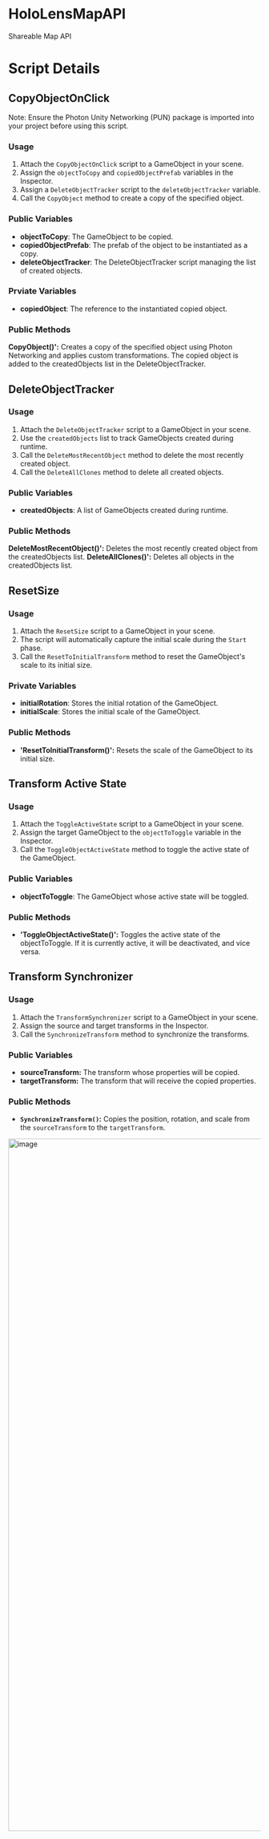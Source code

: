 # HoloLensMapAPI
Shareable Map API



# Script Details 

## CopyObjectOnClick

Note: Ensure the Photon Unity Networking (PUN) package is imported into your project before using this script.

### Usage
1. Attach the `CopyObjectOnClick` script to a GameObject in your scene.
2. Assign the `objectToCopy` and `copiedObjectPrefab` variables in the Inspector.
3. Assign a `DeleteObjectTracker` script to the `deleteObjectTracker` variable.
4. Call the `CopyObject` method to create a copy of the specified object.

### Public Variables
- **objectToCopy**: The GameObject to be copied.
- **copiedObjectPrefab**: The prefab of the object to be instantiated as a copy.
- **deleteObjectTracker**: The DeleteObjectTracker script managing the list of created objects.

### Prviate Variables
- **copiedObject**: The reference to the instantiated copied object.

### Public Methods
**CopyObject()':** Creates a copy of the specified object using Photon Networking and applies custom transformations. The copied object is added to the createdObjects list in the DeleteObjectTracker.

## DeleteObjectTracker

### Usage
1. Attach the `DeleteObjectTracker` script to a GameObject in your scene.
2. Use the `createdObjects` list to track GameObjects created during runtime.
3. Call the `DeleteMostRecentObject` method to delete the most recently created object.
4. Call the `DeleteAllClones` method to delete all created objects.

### Public Variables
- **createdObjects**: A list of GameObjects created during runtime.

### Public Methods
**DeleteMostRecentObject()':** Deletes the most recently created object from the createdObjects list.
**DeleteAllClones()':** Deletes all objects in the createdObjects list.

## ResetSize 

### Usage
1. Attach the `ResetSize` script to a GameObject in your scene.
2. The script will automatically capture the initial scale during the `Start` phase.
3. Call the `ResetToInitialTransform` method to reset the GameObject's scale to its initial size.

### Private Variables
- **initialRotation**: Stores the initial rotation of the GameObject.
- **initialScale**: Stores the initial scale of the GameObject.

### Public Methods
- **'ResetToInitialTransform()':** Resets the scale of the GameObject to its initial size.
  
## Transform Active State

### Usage
1. Attach the `ToggleActiveState` script to a GameObject in your scene.
2. Assign the target GameObject to the `objectToToggle` variable in the Inspector.
3. Call the `ToggleObjectActiveState` method to toggle the active state of the GameObject.

### Public Variables
- **objectToToggle**: The GameObject whose active state will be toggled.

### Public Methods 
- **'ToggleObjectActiveState()':** Toggles the active state of the objectToToggle. If it is currently active, it will be deactivated, and vice versa.
  
## Transform Synchronizer

### Usage
1. Attach the `TransformSynchronizer` script to a GameObject in your scene.
2. Assign the source and target transforms in the Inspector.
3. Call the `SynchronizeTransform` method to synchronize the transforms.
   
### Public Variables
- **sourceTransform:** The transform whose properties will be copied.
- **targetTransform:** The transform that will receive the copied properties.
  
### Public Methods
- **`SynchronizeTransform()`:** Copies the position, rotation, and scale from the `sourceTransform` to the `targetTransform`.






<img width="1382" alt="image" src="https://github.com/DylanGreenX/HoloLensMapAPI/assets/97126306/732b209d-b7c6-42d4-a477-50f01eb0b746">
